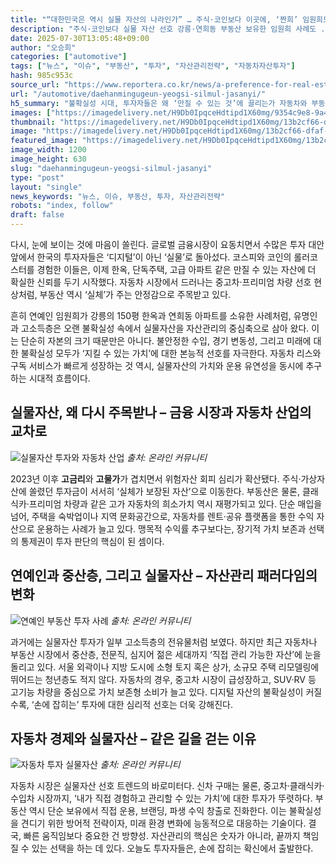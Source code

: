 ```yaml
---
title: "“대한민국은 역시 실물 자산의 나라인가” … 주식·코인보다 이곳에, ‘짠희’ 임원희도 선택한 투자처의 정체"
description: "주식·코인보다 실물 자산 선호 강릉·연희동 부동산 보유한 임원희 사례도 ..."
date: 2025-07-30T13:05:48+09:00
author: "오승희"
categories: ["automotive"]
tags: ["뉴스", "이슈", "부동산", "투자", "자산관리전략", "자동차자산투자"]
hash: 985c953c
source_url: "https://www.reportera.co.kr/news/a-preference-for-real-estate/"
url: "/automotive/daehanmingugeun-yeogsi-silmul-jasanyi/"
h5_summary: "불확실성 시대, 투자자들은 왜 ‘만질 수 있는 것’에 끌리는가 자동차와 부동산이 보여주는 실물자산 선호의 경제학"
images: ["https://imagedelivery.net/H9Db0IpqceHdtipd1X60mg/9354c9e8-9a48-45a5-51d0-74ec14e64d00/public", "https://imagedelivery.net/H9Db0IpqceHdtipd1X60mg/6da94549-3b29-4ee7-bd0e-72487fd8f900/public", "https://imagedelivery.net/H9Db0IpqceHdtipd1X60mg/da90d70b-bc20-4663-7b02-cd14f6b6b100/public", "https://imagedelivery.net/H9Db0IpqceHdtipd1X60mg/13b2cf66-dfaf-4ac7-919d-f1bdbcc88100/public"]
thumbnail: "https://imagedelivery.net/H9Db0IpqceHdtipd1X60mg/13b2cf66-dfaf-4ac7-919d-f1bdbcc88100/public"
image: "https://imagedelivery.net/H9Db0IpqceHdtipd1X60mg/13b2cf66-dfaf-4ac7-919d-f1bdbcc88100/public"
featured_image: "https://imagedelivery.net/H9Db0IpqceHdtipd1X60mg/13b2cf66-dfaf-4ac7-919d-f1bdbcc88100/public"
image_width: 1200
image_height: 630
slug: "daehanmingugeun-yeogsi-silmul-jasanyi"
type: "post"
layout: "single"
news_keywords: "뉴스, 이슈, 부동산, 투자, 자산관리전략"
robots: "index, follow"
draft: false
---
```


다시, 눈에 보이는 것에 마음이 쏠린다. 글로벌 금융시장이 요동치면서 수많은 투자 대안 앞에서 한국의 투자자들은 ‘디지털’이 아닌 ‘실물’로 돌아섰다. 코스피와 코인의 롤러코스터를 경험한 이들은, 이제 한옥, 단독주택, 고급 아파트 같은 만질 수 있는 자산에 더 확실한 신뢰를 두기 시작했다. 자동차 시장에서 드러나는 중고차·프리미엄 차량 선호 현상처럼, 부동산 역시 ‘실체’가 주는 안정감으로 주목받고 있다.

흔히 연예인 임원희가 강릉의 150평 한옥과 연희동 아파트를 소유한 사례처럼, 유명인과 고소득층은 오랜 불확실성 속에서 실물자산을 자산관리의 중심축으로 삼아 왔다. 이는 단순히 자본의 크기 때문만은 아니다. 불안정한 수입, 경기 변동성, 그리고 미래에 대한 불확실성 모두가 ‘지킬 수 있는 가치’에 대한 본능적 선호를 자극한다. 자동차 리스와 구독 서비스가 빠르게 성장하는 것 역시, 실물자산의 가치와 운용 유연성을 동시에 추구하는 시대적 흐름이다.

## 실물자산, 왜 다시 주목받나 – 금융 시장과 자동차 산업의 교차로

![실물자산 투자와 자동차 산업](https://imagedelivery.net/H9Db0IpqceHdtipd1X60mg/9354c9e8-9a48-45a5-51d0-74ec14e64d00/public)
*출처: 온라인 커뮤니티*


2023년 이후 **고금리**와 **고물가**가 겹치면서 위험자산 회피 심리가 확산됐다. 주식·가상자산에 쏠렸던 투자금이 서서히 ‘실체가 보장된 자산’으로 이동한다. 부동산은 물론, 클래식카·프리미엄 차량과 같은 고가 자동차의 희소가치 역시 재평가되고 있다. 단순 매입을 넘어, 주택을 숙박업이나 지역 문화공간으로, 자동차를 렌트·공유 플랫폼을 통한 수익 자산으로 운용하는 사례가 늘고 있다. 맹목적 수익률 추구보다는, 장기적 가치 보존과 선택의 통제권이 투자 판단의 핵심이 된 셈이다.

## 연예인과 중산층, 그리고 실물자산 – 자산관리 패러다임의 변화

![연예인 부동산 투자 사례](https://imagedelivery.net/H9Db0IpqceHdtipd1X60mg/6da94549-3b29-4ee7-bd0e-72487fd8f900/public)
*출처: 온라인 커뮤니티*


과거에는 실물자산 투자가 일부 고소득층의 전유물처럼 보였다. 하지만 최근 자동차나 부동산 시장에서 중산층, 전문직, 심지어 젊은 세대까지 ‘직접 관리 가능한 자산’에 눈을 돌리고 있다. 서울 외곽이나 지방 도시에 소형 토지 혹은 상가, 소규모 주택 리모델링에 뛰어드는 청년층도 적지 않다. 자동차의 경우, 중고차 시장이 급성장하고, SUV·RV 등 고기능 차량을 중심으로 가치 보존형 소비가 늘고 있다. 디지털 자산의 불확실성이 커질수록, ‘손에 잡히는’ 투자에 대한 심리적 선호는 더욱 강해진다.

## 자동차 경제와 실물자산 – 같은 길을 걷는 이유

![자동차 투자 실물자산](https://imagedelivery.net/H9Db0IpqceHdtipd1X60mg/da90d70b-bc20-4663-7b02-cd14f6b6b100/public)
*출처: 온라인 커뮤니티*


자동차 시장은 실물자산 선호 트렌드의 바로미터다. 신차 구매는 물론, 중고차·클래식카·수입차 시장까지, ‘내가 직접 경험하고 관리할 수 있는 가치’에 대한 투자가 뚜렷하다. 부동산 역시 단순 보유에서 직접 운용, 브랜딩, 파생 수익 창출로 진화한다. 이는 불확실성을 견디기 위한 방어적 전략이자, 미래 환경 변화에 능동적으로 대응하는 기술이다. 결국, 빠른 움직임보다 중요한 건 방향성. 자산관리의 핵심은 숫자가 아니라, 끝까지 책임질 수 있는 선택을 하는 데 있다. 오늘도 투자자들은, 손에 잡히는 확신에서 출발한다.

